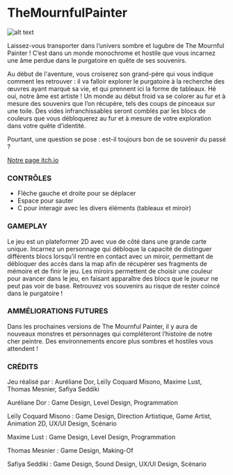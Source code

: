 # TheMournfulPainter

![alt text](https://img.itch.zone/aW1nLzEwNjg5ODUwLnBuZw==/original/Aigv3x.png)

Laissez-vous transporter dans l’univers sombre et lugubre de The Mournful Painter ! C’est dans un monde monochrome et hostile que vous incarnez une âme perdue dans le purgatoire en quête de ses souvenirs.

Au début de l'aventure, vous croiserez son grand-père qui vous indique comment les retrouver : il va falloir explorer le purgatoire à la recherche des œuvres ayant marqué sa vie, et qui prennent ici la forme de tableaux. Hé oui, notre âme est artiste ! Un monde au début froid va se colorer au fur et à mesure des souvenirs que l’on récupère, tels des coups de pinceaux sur une toile. Des vides infranchissables seront comblés par les blocs de couleurs que vous débloquerez au fur et à mesure de votre exploration dans votre quête d’identité.

Pourtant, une question se pose : est-il toujours bon de se souvenir du passé ?


[Notre page itch.io](https://la-machine-a-cafe.itch.io/the-mournful-painter)




### CONTRÔLES

- Flèche gauche et droite pour se déplacer
- Espace pour sauter
- C pour interagir avec les divers éléments (tableaux et miroir)

### GAMEPLAY

Le jeu est un plateformer 2D avec vue de côté dans une grande carte unique. Incarnez un personnage qui débloque la capacité de distinguer différents blocs lorsqu’il rentre en contact avec un miroir, permettant de débloquer des accès dans la map afin de récupérer ses fragments de mémoire et de finir le jeu. Les miroirs permettent de choisir une couleur pour avancer dans le jeu, en faisant apparaître des blocs que le joueur ne peut pas voir de base.  Retrouvez vos souvenirs au risque de rester coincé dans le purgatoire !

### AMMÉLIORATIONS FUTURES

Dans les prochaines versions de The Mournful Painter, il y aura de nouveaux monstres et personnages qui compléteront l’histoire de notre cher peintre. Des environnements encore plus sombres et hostiles vous attendent !

### CRÉDITS

Jeu réalisé par : Auréliane Dor, Leïly Coquard Misono, Maxime Lust, Thomas Mesnier, Safiya Seddiki

Auréliane Dor :  Game Design, Level Design, Programmation

Leïly Coquard Misono : Game Design, Direction Artistique, Game Artist, Animation 2D,  UX/UI Design, Scénario

Maxime Lust : Game Design, Level Design, Programmation

Thomas Mesnier : Game Design, Making-Of

Safiya Seddiki : Game Design, Sound Design, UX/UI Design, Scénario
